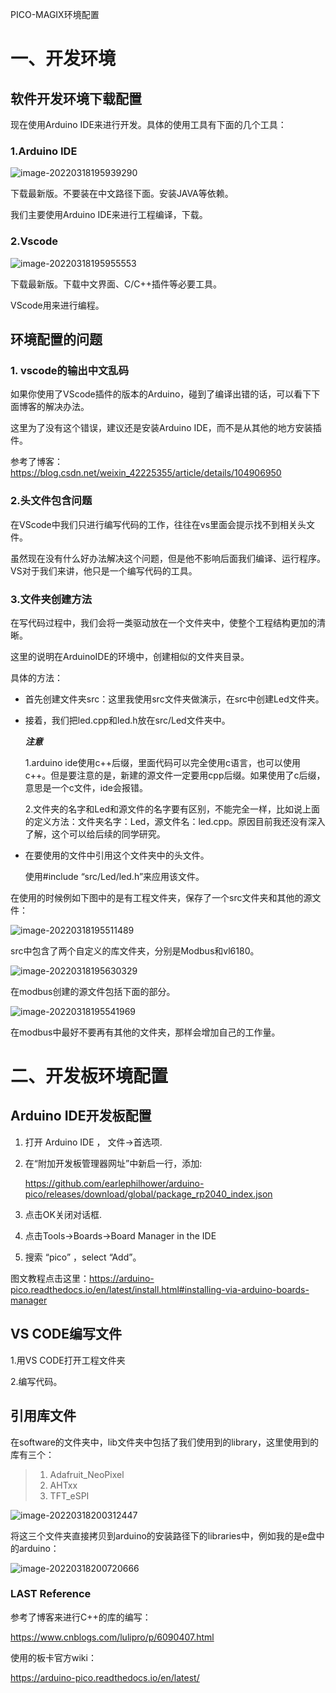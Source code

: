 PICO-MAGIX环境配置

# 一、开发环境

## 软件开发环境下载配置

现在使用Arduino IDE来进行开发。具体的使用工具有下面的几个工具：

### 1.Arduino IDE

![image-20220318195939290](图片/image-20220318195939290.png)

下载最新版。不要装在中文路径下面。安装JAVA等依赖。

我们主要使用Arduino IDE来进行工程编译，下载。

### 2.Vscode 

![image-20220318195955553](图片/image-20220318195955553.png)

下载最新版。下载中文界面、C/C++插件等必要工具。

VScode用来进行编程。

## 环境配置的问题

### 1. vscode的输出中文乱码

如果你使用了VScode插件的版本的Arduino，碰到了编译出错的话，可以看下下面博客的解决办法。

这里为了没有这个错误，建议还是安装Arduino IDE，而不是从其他的地方安装插件。

参考了博客：https://blog.csdn.net/weixin_42225355/article/details/104906950

### 2.头文件包含问题

在VScode中我们只进行编写代码的工作，往往在vs里面会提示找不到相关头文件。

虽然现在没有什么好办法解决这个问题，但是他不影响后面我们编译、运行程序。VS对于我们来讲，他只是一个编写代码的工具。

### 3.文件夹创建方法

在写代码过程中，我们会将一类驱动放在一个文件夹中，使整个工程结构更加的清晰。

这里的说明在ArduinoIDE的环境中，创建相似的文件夹目录。

具体的方法：

- 首先创建文件夹src：这里我使用src文件夹做演示，在src中创建Led文件夹。

- 接着，我们把led.cpp和led.h放在src/Led文件夹中。

  ***注意***

  1.arduino ide使用c++后缀，里面代码可以完全使用c语言，也可以使用c++。但是要注意的是，新建的源文件一定要用cpp后缀。如果使用了c后缀，意思是一个c文件，ide会报错。

  2.文件夹的名字和Led和源文件的名字要有区别，不能完全一样，比如说上面的定义方法：文件夹名字：Led，源文件名：led.cpp。原因目前我还没有深入了解，这个可以给后续的同学研究。

- 在要使用的文件中引用这个文件夹中的头文件。

  使用#include “src/Led/led.h”来应用该文件。

在使用的时候例如下图中的是有工程文件夹，保存了一个src文件夹和其他的源文件：

![image-20220318195511489](图片/image-20220318195511489.png)

src中包含了两个自定义的库文件夹，分别是Modbus和vl6180。

![image-20220318195630329](图片/image-20220318195630329.png)

在modbus创建的源文件包括下面的部分。

![image-20220318195541969](图片/image-20220318195541969.png)

在modbus中最好不要再有其他的文件夹，那样会增加自己的工作量。

# 二、开发板环境配置

## Arduino IDE开发板配置

1. 打开 Arduino IDE ， 文件->首选项.

2. 在“附加开发板管理器网址”中新启一行，添加:

    https://github.com/earlephilhower/arduino-pico/releases/download/global/package_rp2040_index.json

3. 点击OK关闭对话框.

4. 点击Tools->Boards->Board Manager in the IDE

5. 搜索 “pico” ，select “Add”。

图文教程点击这里：https://arduino-pico.readthedocs.io/en/latest/install.html#installing-via-arduino-boards-manager



## VS CODE编写文件

1.用VS CODE打开工程文件夹

2.编写代码。

## 引用库文件

在software的文件夹中，lib文件夹中包括了我们使用到的library，这里使用到的库有三个：



> 1. Adafruit_NeoPixel
> 2. AHTxx
> 3. TFT_eSPI



![image-20220318200312447](图片/image-20220318200312447.png)



将这三个文件夹直接拷贝到arduino的安装路径下的libraries中，例如我的是e盘中的arduino：

![image-20220318200720666](图片/image-20220318200720666.png)

### LAST Reference

参考了博客来进行C++的库的编写：

https://www.cnblogs.com/lulipro/p/6090407.html

使用的板卡官方wiki：

https://arduino-pico.readthedocs.io/en/latest/
